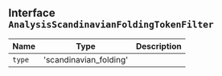 ## Interface `AnalysisScandinavianFoldingTokenFilter`

| Name | Type | Description |
| - | - | - |
| `type` | 'scandinavian_folding' | &nbsp; |
